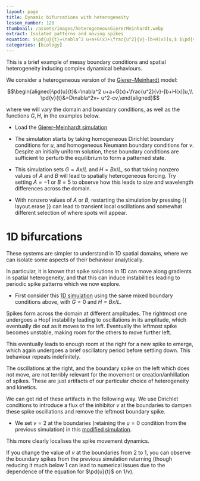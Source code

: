 ```yaml
---
layout: page
title: Dynamic bifurcations with heterogeneity
lesson_number: 120
thumbnail: /assets/images/heterogeneousGiererMeinhardt.webp
extract: Isolated patterns and moving spikes
equation: $\pd{u}{t}=\nabla^2 u+a+G(x)+\frac{u^2}{v}-[b+H(x)]u,$ $\pd{v}{t}=D\nabla^2v+ u^2-cv$
categories: [biology]
---
```


This is a brief example of messy boundary conditions and spatial heterogeneity inducing complex dynamical behaviours. 

We consider a heterogeneous version of the [Gierer–Meinhardt](/mathematical-biology/gierer-meinhardt) model:

$$\begin{aligned}\pd{u}{t}&=\nabla^2 u+a+G(x)+\frac{u^2}{v}-[b+H(x)]u,\\ \pd{v}{t}&=D\nabla^2v+ u^2-cv,\end{aligned}$$

where we will vary the domain and boundary conditions, as well as the functions $G,H$, in the examples below. 

* Load the [Gierer–Meinhardt simulation](/sim/?preset=GMHeterogeneous2D)

* The simulation starts by taking homogeneous Dirichlet boundary conditions for $u$, and homogeneous Neumann boundary conditions for $v$. Despite an initially uniform solution, these boundary conditions are sufficient to perturb the equilibrium to form a patterned state.

* This simulation sets $G = Ax/L$ and $H = Bx/L$, so that taking nonzero values of $A$ and $B$ will lead to spatially heterogeneous forcing. Try setting $A=-1$ or $B=5$ to observe how this leads to size and wavelength differences across the domain.

* With nonzero values of $A$ or $B$, restarting the simulation by pressing {{ layout.erase }} can lead to transient local oscillations and somewhat different selection of where spots will appear.

# 1D bifurcations

These systems are simpler to understand in 1D spatial domains, where we can isolate some aspects of their behaviour analytically. 

In particular, it is known that spike solutions in 1D can move along gradients in spatial heterogeneity, and that this can induce instabilities leading to periodic spike patterns which we now explore.

* First consider this [1D simulation](/sim/?preset=GMHeterogeneousOscillationsMixedBCs) using the same mixed boundary conditions above, with $G=0$ and $H=Bx/L$. 

Spikes form across the domain at different amplitudes. The rightmost one undergoes a Hopf instability leading to oscillations in its amplitude, which eventually die out as it moves to the left. Eventually the leftmost spike becomes unstable, making room for the others to move further left.

This eventually leads to enough room at the right for a new spike to emerge, which again undergoes a brief oscillatory period before settling down. This behaviour repeats indefinitely. 

The oscillations at the right, and the boundary spike on the left which does not move, are not terribly relevant for the movement or creation/anhillation of spikes. These are just artifacts of our particular choice of heterogeneity and kinetics.

We can get rid of these artifacts in the following way. We use Dirichlet conditions to introduce a flux of the inhibitor $v$ at the boundaries to dampen these spike oscillations and remove the leftmost boundary spike.

* We set $v=2$ at the boundaries (retaining the $u=0$ condition from the previous simulation) in this [modified simulation](/sim/?preset=GMHeterogeneousOscillationsDirichletBCs). 

This more clearly localises the spike movement dynamics. 

If you change the value of $v$ at the boundaries from 2 to 1, you can observe the boundary spikes from the previous simulation returning (though reducing it much below 1 can lead to numerical issues due to the dependence of the equation for $\pd{u}{t}$ on $1/v$).

